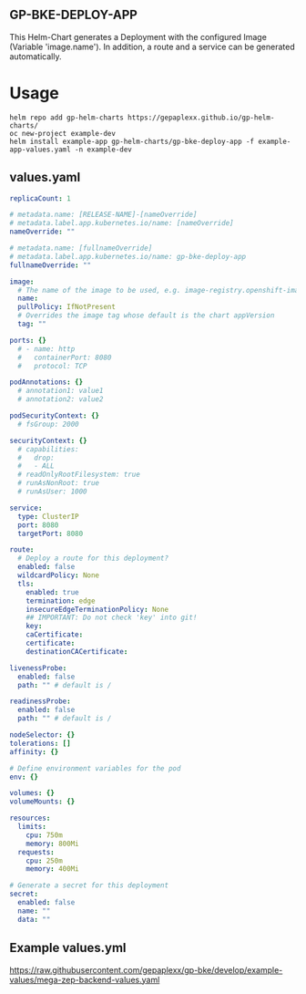 ## GP-BKE-DEPLOY-APP

This Helm-Chart generates a Deployment with the configured Image (Variable 'image.name'). In addition, a route and a service can be generated automatically.

# Usage

```helm repo add gp-helm-charts https://gepaplexx.github.io/gp-helm-charts/```  
```oc new-project example-dev```  
```helm install example-app gp-helm-charts/gp-bke-deploy-app -f example-app-values.yaml -n example-dev```

## values.yaml

```yaml
replicaCount: 1

# metadata.name: [RELEASE-NAME]-[nameOverride]
# metadata.label.app.kubernetes.io/name: [nameOverride]
nameOverride: ""

# metadata.name: [fullnameOverride]
# metadata.label.app.kubernetes.io/name: gp-bke-deploy-app
fullnameOverride: ""

image:
  # The name of the image to be used, e.g. image-registry.openshift-image-registry.svc.cluster.local:5000/example-project/example-backend
  name: 
  pullPolicy: IfNotPresent
  # Overrides the image tag whose default is the chart appVersion
  tag: ""

ports: {}
  # - name: http
  #   containerPort: 8080
  #   protocol: TCP

podAnnotations: {}
  # annotation1: value1
  # annotation2: value2

podSecurityContext: {}
  # fsGroup: 2000

securityContext: {}
  # capabilities:
  #   drop:
  #   - ALL
  # readOnlyRootFilesystem: true
  # runAsNonRoot: true
  # runAsUser: 1000

service:
  type: ClusterIP
  port: 8080
  targetPort: 8080

route:
  # Deploy a route for this deployment?
  enabled: false
  wildcardPolicy: None
  tls:
    enabled: true
    termination: edge
    insecureEdgeTerminationPolicy: None
    ## IMPORTANT: Do not check 'key' into git!
    key:
    caCertificate:
    certificate:
    destinationCACertificate:

livenessProbe:
  enabled: false
  path: "" # default is /

readinessProbe:
  enabled: false
  path: "" # default is /

nodeSelector: {}
tolerations: []
affinity: {}

# Define environment variables for the pod
env: {}

volumes: {}
volumeMounts: {}

resources:
  limits:
    cpu: 750m
    memory: 800Mi
  requests:
    cpu: 250m
    memory: 400Mi

# Generate a secret for this deployment
secret:
  enabled: false
  name: ""
  data: ""
```

## Example values.yml

https://raw.githubusercontent.com/gepaplexx/gp-bke/develop/example-values/mega-zep-backend-values.yaml